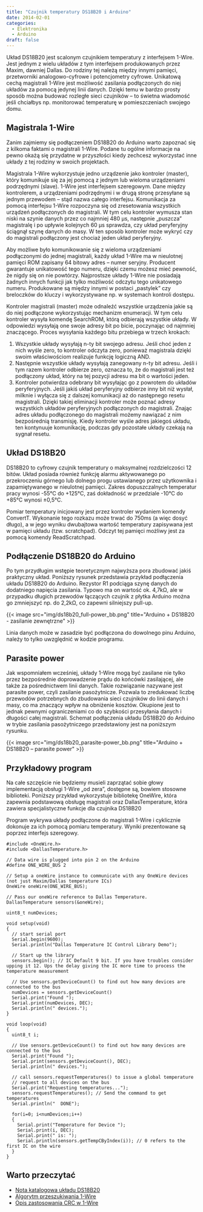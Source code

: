 ```yaml
---
title: "Czujnik temperatury DS18B20 i Arduino"
date: 2014-02-01
categories:
  - Elektronika
  - Arduino
draft: false
---
```

Układ DS18B20 jest scalonym czujnikiem temperatury z interfejsem 1-Wire. Jest jednym z wielu układów z tym interfejsem produkowanych przez Maxim, dawniej Dallas. Do rodziny tej należą między innymi pamięci, przetworniki analogowo-cyfrowe i potencjometry cyfrowe. Unikatową cechą magistrali 1-Wire jest możliwość zasilania podłączonych do niej układów za pomocą jedynej linii danych. Dzięki temu w bardzo prosty sposób można budować rozległe sieci czujników – to świetna wiadomość jeśli chciałbys np. monitorować temperaturę w pomieszczeniach swojego domu.

## Magistrala 1-Wire
Zanim zajmiemy się podłączeniem DS18B20 do Arduino warto zapoznać się z kilkoma faktami o magistrali 1-Wire. Podane tu ogólne informacje na pewno okażą się przydatne w przyszłości kiedy zechcesz wykorzystać inne układy z tej rodziny w swoich projektach.

Magistrala 1-Wire wykorzystuje jedno urządzenie jako kontroler (master), który komunikuje się za jej pomocą z jednym lub wieloma urządzeniami podrzędnymi (slave). 1-Wire jest interfejsem szeregowym. Dane między kontrolerem, a urządzeniami podrzędnymi i w drugą stronę przesyłane są jednym przewodem – stąd nazwa całego interfejsu.
Komunikacja za pomocą interfejsu 1-Wire rozpoczyna się od zresetowania wszystkich urządzeń podłączonych do magistrali. W tym celu kontroler wymusza stan niski na szynie danych przez co najmniej 480 µs, następnie „puszcza” magistralę i po upływie kolejnych 60 µs sprawdza, czy układ peryferyjny ściągnął szynę danych do masy. W ten sposób kontroler może wykryć czy do magistrali podłączony jest chociaż jeden układ peryferyjny.

Aby możliwe było komunikowanie się z wieloma urządzeniami podłączonymi do jednej magistrali, każdy układ 1-Wire ma w nieulotnej pamięci ROM zapisany 64 bitowy adres – numer seryjny. Producent gwarantuje unikatowość tego numeru, dzięki czemu możesz mieć pewność, że nigdy się on nie powtórzy. Najprostsze układy 1-Wire nie posiadają żadnych innych funkcji jak tylko możliwość odczytu tego unikatowego numeru. Produkowane są między innymi w postaci „pastylek” czy breloczków do kluczy i wykorzystywane np. w systemach kontroli dostępu.

Kontroler magistrali (master) może odnaleźć wszystkie urządzenia jakie są do niej podłączone wykorzystując mechanizm enumeracji. W tym celu kontroler wysyła komendę SearchROM, którą odbierają wszystkie układy. W odpowiedzi wysyłają one swoje adresy bit po bicie, poczynając od najmniej znaczącego. Proces wysyłania każdego bitu przebiega w trzech krokach:

1. Wszystkie układy wysyłają n-ty bit swojego adresu. Jeśli choć jeden z nich wyśle zero, to kontroler odczyta zero, ponieważ magistrala dzięki swoim właściwościom realizuje funkcję logiczną AND.
2. Następnie wszystkie układy wysyłają zanegowany n-ty bit adresu. Jeśli i tym razem kontroler odbierze zero, oznacza to, że do magistrali jest też podłączony układ, który na tej pozycji adresu ma bit o wartości jeden.
3. Kontroler potwierdza odebrany bit wysyłając go z powrotem do układów peryferyjnych. Jeśli jakiś układ peryferyjny odbierze inny bit niż wysłał, milknie i wyłącza się z dalszej komunikacji aż do następnego resetu magistrali. Dzięki takiej eliminacji kontroler może poznać adresy wszystkich układów peryferyjnych podłączonych do magistrali.
Znając adres układu podłączonego do magistrali możemy nawiązać z nim bezpośrednią transmisję. Kiedy kontroler wyśle adres jakiegoś układu, ten kontynuuje komunikację, podczas gdy pozostałe układy czekają na sygnał resetu.

## Układ DS18B20
DS18B20 to cyfrowy czujnik temperatury o maksymalnej rozdzielczości 12 bitów. Układ posiada również funkcję alarmu aktywowanego po przekroczeniu górnego lub dolnego progu ustawianego przez użytkownika i zapamiętywanego w nieulotnej pamięci. Zakres dopuszczalnych temperatur pracy wynosi -55°C do +125°C, zaś dokładność w przedziale -10°C do +85°C wynosi ±0,5°C.

Pomiar temperatury inicjowany jest przez kontroler wydaniem komendy ConvertT. Wykonanie tego rozkazu może trwać do 750ms (a więc dosyć długo), a w jego wyniku dwubajtowa wartość temperatury zapisywana jest w pamięci układu (tzw. scratchpad). Odczyt tej pamięci możliwy jest za pomocą komendy ReadScratchpad.

## Podłączenie DS18B20 do Arduino
Po tym przydługim wstępie teoretycznym najwyższa pora zbudować jakiś praktyczny układ. Poniższy rysunek przedstawia przykład podłączenia układu DS18B20 do Arduino.
Rezystor R1 podciąga szynę danych do dodatniego napięcia zasilania. Typowo ma on wartość ok. 4,7kΩ, ale w przypadku długich przewodów łączących czujnik z płytka Arduino można go zmniejszyć np. do 2,2kΩ, co zapewni silniejszy pull-up.

{{< image src="img/ds18b20_full-power_bb.png" title="Arduino + DS18B20 - zasilanie zewnętrzne" >}}

Linia danych może w zasadzie być podłączona do dowolnego pinu Arduino, należy to tylko uwzględnić w kodzie programu.

## Parasite power
Jak wspomniałem wcześniej, układy 1-Wire mogą być zasilane nie tylko przez bezpośrednie doprowadzenie prądu do końcówki zasilającej, ale także za pośrednictwem linii danych. Takie rozwiązanie nazywane jest parasite power, czyli zasilanie pasożytnicze. Pozwala to zredukować liczbę przewodów potrzebnych do zbudowania sieci czujników do linii danych i masy, co ma znaczący wpływ na obniżenie kosztów. Okupione jest to jednak pewnymi ograniczeniami co do szybkości przesyłania danych i długości całej magistrali.
Schemat podłączenia układu DS18B20 do Arduino w trybie zasilania pasożytniczego przedstawiony jest na poniższym rysunku.

{{< image src="img/ds18b20_parasite-power_bb.png" title="Arduino + DS18B20 – parasite power" >}}

## Przykładowy program
Na całe szczęście nie będziemy musieli zaprzątać sobie głowy implementacją obsługi 1-Wire „od zera”, dostępne są, bowiem stosowne biblioteki. Poniższy przykład wykorzystuje bibliotekę OneWire, która zapewnia podstawową obsługę magistrali oraz DallasTemperature, która zawiera specjalistyczne funkcje dla czujnika DS18B20

Program wykrywa układy podłączone do magistrali 1-Wire i cyklicznie dokonuje za ich pomocą pomiaru temperatury. Wyniki prezentowane są poprzez interfejs szeregowy.

```arduino
#include <OneWire.h>
#include <DallasTemperature.h>
  
// Data wire is plugged into pin 2 on the Arduino
#define ONE_WIRE_BUS 2
  
// Setup a oneWire instance to communicate with any OneWire devices (not just Maxim/Dallas temperature ICs)
OneWire oneWire(ONE_WIRE_BUS);
  
// Pass our oneWire reference to Dallas Temperature.
DallasTemperature sensors(&oneWire);
 
uint8_t numDevices;
  
void setup(void)
{
  // start serial port
  Serial.begin(9600);
  Serial.println("Dallas Temperature IC Control Library Demo");
  
  // Start up the library
  sensors.begin(); // IC Default 9 bit. If you have troubles consider upping it 12. Ups the delay giving the IC more time to process the temperature measurement
 
  // Use sensors.getDeviceCount() to find out how many devices are connected to the bus
  numDevices = sensors.getDeviceCount()
  Serial.print("Found ");
  Serial.print(numDevices, DEC);
  Serial.println(" devices.");
}
  
void loop(void)
{
  uint8_t i;
 
  // Use sensors.getDeviceCount() to find out how many devices are connected to the bus
  Serial.print("Found ");
  Serial.print(sensors.getDeviceCount(), DEC);
  Serial.println(" devices.");
 
  // call sensors.requestTemperatures() to issue a global temperature
  // request to all devices on the bus
  Serial.print("Requesting temperatures...");
  sensors.requestTemperatures(); // Send the command to get temperatures
  Serial.println("  DONE");
  
  for(i=0; i<numDevices;i++)
  {
    Serial.print("Temperature for Device ");
    Serial.print(i, DEC);
    Serial.print(" is: ");
    Serial.println(sensors.getTempCByIndex(i)); // 0 refers to the first IC on the wire
  }
}
```

## Warto przeczytać
*  [Nota katalogowa układu DS18B20](http://datasheets.maximintegrated.com/en/ds/DS18B20.pdf)
*  [Algorytm przeszukiwania 1-Wire](http://www.maximintegrated.com/app-notes/index.mvp/id/187)
*  [Opis zastosowania CRC w 1-Wire](http://www.maximintegrated.com/app-notes/index.mvp/id/187)
